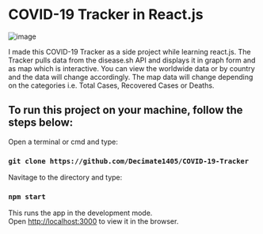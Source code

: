 # COVID-19 Tracker in React.js
![image](https://i.imgur.com/Zump315.png)

I made this COVID-19 Tracker as a side project while learning react.js. The Tracker pulls data from the disease.sh API and displays it in graph form and as map which is interactive. You can view the worldwide data or by country and the data will change accordingly. The map data will change depending on the categories i.e. Total Cases, Recovered Cases or Deaths.

## To run this project on your machine, follow the steps below:

Open a terminal or cmd and type:

### `git clone https://github.com/Decimate1405/COVID-19-Tracker`

Navitage to the directory and type:

### `npm start`

This runs the app in the development mode.\
Open [http://localhost:3000](http://localhost:3000) to view it in the browser.
